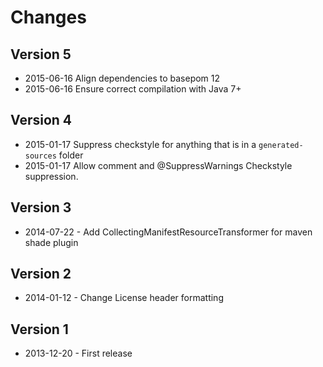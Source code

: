 # Changes

## Version 5

* 2015-06-16 Align dependencies to basepom 12
* 2015-06-16 Ensure correct compilation with Java 7+

## Version 4

* 2015-01-17 Suppress checkstyle for anything that is in a `generated-sources` folder
* 2015-01-17 Allow comment and @SuppressWarnings Checkstyle suppression.


## Version 3

* 2014-07-22 - Add CollectingManifestResourceTransformer for maven shade plugin

## Version 2

* 2014-01-12 - Change License header formatting

## Version 1

* 2013-12-20 - First release
